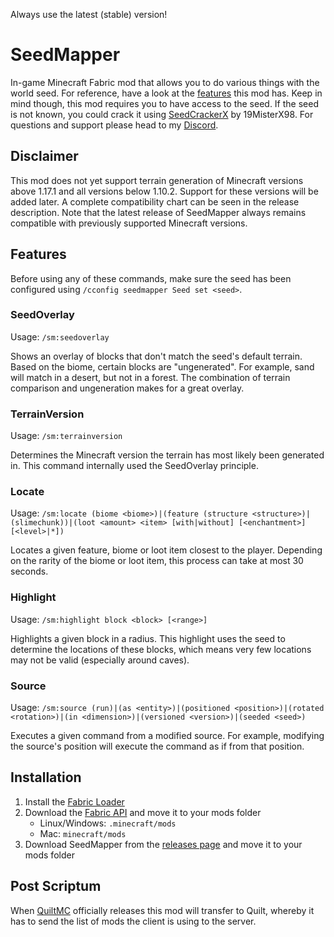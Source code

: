 Always use the latest (stable) version!
# SeedMapper
In-game Minecraft Fabric mod that allows you to do various things with the world seed. For reference, have a look at the 
[features](#features) this mod has. Keep in mind though, this mod requires you to have access to the seed. If the seed 
is not known, you could crack it using [SeedCrackerX](https://github.com/19MisterX98/SeedcrackerX/) by 19MisterX98. For 
questions and support please head to my [Discord](https://discord.xpple.dev/).

## Disclaimer
This mod does not yet support terrain generation of Minecraft versions above 1.17.1 and all versions below 1.10.2. Support for these versions will 
be added later. A complete compatibility chart can be seen in the release description. Note that the latest release of SeedMapper always 
remains compatible with previously supported Minecraft versions.

## Features
Before using any of these commands, make sure the seed has been configured using `/cconfig seedmapper Seed set <seed>`.

### SeedOverlay
Usage: `/sm:seedoverlay`

Shows an overlay of blocks that don't match the seed's default terrain. Based on the biome, certain blocks are 
"ungenerated". For example, sand will match in a desert, but not in a forest. The combination of terrain comparison and 
ungeneration makes for a great overlay.

### TerrainVersion
Usage: `/sm:terrainversion`

Determines the Minecraft version the terrain has most likely been generated in. This command internally used the 
SeedOverlay principle.

### Locate
Usage: `/sm:locate (biome <biome>)|(feature (structure <structure>)|(slimechunk))|(loot <amount> <item> [with|without] [<enchantment>] [<level>|*])`

Locates a given feature, biome or loot item closest to the player. Depending on the rarity of the biome or loot item, 
this process can take at most 30 seconds.

### Highlight
Usage: `/sm:highlight block <block> [<range>]`

Highlights a given block in a radius. This highlight uses the seed to determine the locations of these blocks, 
which means very few locations may not be valid (especially around caves).

### Source
Usage: `/sm:source (run)|(as <entity>)|(positioned <position>)|(rotated <rotation>)|(in <dimension>)|(versioned <version>)|(seeded <seed>)`

Executes a given command from a modified source. For example, modifying the source's position will execute the command 
as if from that position.

## Installation
1. Install the [Fabric Loader](https://fabricmc.net/use/)
2. Download the [Fabric API](https://minecraft.curseforge.com/projects/fabric/) and move it to your mods folder
   - Linux/Windows: `.minecraft/mods`
   - Mac: `minecraft/mods`
3. Download SeedMapper from the [releases page](https://modrinth.com/mod/seedmapper/versions/) and move it to your mods folder

## Post Scriptum
When [QuiltMC](https://quiltmc.org/) officially releases this mod will transfer to Quilt, whereby it has to send the list 
of mods the client is using to the server.
